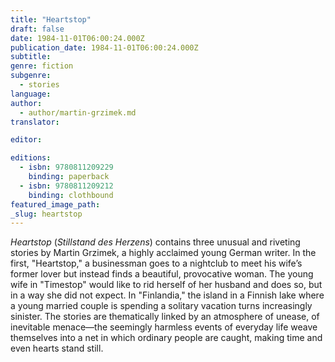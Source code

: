 ```yaml
---
title: "Heartstop"
draft: false
date: 1984-11-01T06:00:24.000Z
publication_date: 1984-11-01T06:00:24.000Z
subtitle:
genre: fiction
subgenre:
  - stories
language:
author:
  - author/martin-grzimek.md
translator:

editor:

editions:
  - isbn: 9780811209229
    binding: paperback
  - isbn: 9780811209212
    binding: clothbound
featured_image_path:
_slug: heartstop
---
```


_Heartstop_ (_Stillstand des Herzens_) contains three unusual and riveting stories by Martin Grzimek, a highly acclaimed young German writer. In the first, "Heartstop," a businessman goes to a nightclub to meet his wife’s former lover but instead finds a beautiful, provocative woman. The young wife in "Timestop" would like to rid herself of her husband and does so, but in a way she did not expect. In "Finlandia," the island in a Finnish lake where a young married couple is spending a solitary vacation turns increasingly sinister. The stories are thematically linked by an atmosphere of unease, of inevitable menace––the seemingly harmless events of everyday life weave themselves into a net in which ordinary people are caught, making time and even hearts stand still.

